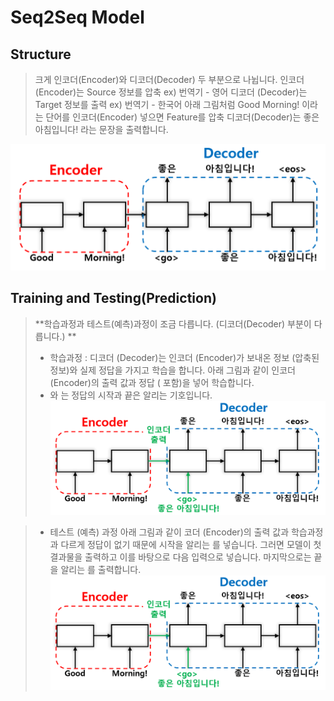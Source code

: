 # Seq2Seq Model
## Structure
> 크게 인코더(Encoder)와 디코더(Decoder) 두 부분으로 나뉩니다.
> 인코더 (Encoder)는 Source 정보를 압축 ex) 번역기 - 영어
> 디코더 (Decoder)는 Target 정보를 출력 ex) 번역기 - 한국어
> 아래 그림처럼 Good Morning! 이라는 단어를 인코더(Encoder) 넣으면 Feature를 압축
> 디코더(Decoder)는 좋은 아침입니다! 라는 문장을 출력합니다.

![alt text](image/seq2seq.png)

## Training and Testing(Prediction)
> **학습과정과 테스트(예측)과정이 조금 다릅니다. (디코더(Decoder) 부분이 다릅니다.) **
> - 학습과정 : 디코더 (Decoder)는 인코더 (Encoder)가 보내온 정보 (압축된 정보)와 실제 정답을 가지고 학습을 합니다.
> 아래 그림과 같이 인코더 (Encoder)의 출력 값과 정답 (<go> 포함)을 넣어 학습합니다.
> - <go>와 <eos>는 정답의 시작과 끝은 알리는 기호입니다.
![alt text](image/seq2seq_train.png)

> - 테스트 (예측) 과정
> 아래 그림과 같이 코더 (Encoder)의 출력 값과 학습과정과 다르게 정답이 없기 때문에 시작을 알리는 <go>를 넣습니다.
> 그러면 모델이 첫 결과물을 출력하고 이를 바탕으로 다음 입력으로 넣습니다.
> 마지막으로는 끝을 알리는 <eos>를 출력합니다.
![alt text](image/seq2seq_train.png)


